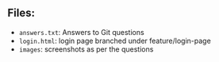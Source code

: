 ## Files:
- `answers.txt`: Answers to Git questions
- `login.html`: login page branched under feature/login-page 
- `images`: screenshots as per the questions
  
